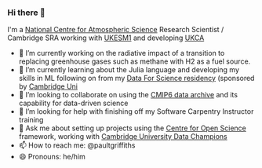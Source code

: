 ### Hi there 👋

I'm a [National Centre for Atmospheric Science](https://www.ncas.ac.uk) Research Scientist / Cambridge SRA working with [UKESM1](https://ukesm.ac.uk) and developing [UKCA](https://www.ukca.ac.uk)

- 🔭 I’m currently working on the radiative impact of a transition to replacing greenhouse gases such as methane with H2 as a fuel source.
- 🌱 I’m currently learning about the Julia language and developing my skills in ML following on from my [Data For Science residency](https://github.com/paultgriffiths/schmidt-residency) (sponsored by  [Cambridge Uni](https://www.cst.cam.ac.uk/news/schmidt-data-science-residency-programme)
- 👯 I’m looking to collaborate on using the [CMIP6 data archive](https://esgf-node.llnl.gov/projects/cmip6/) and its capability for data-driven science
- 🤔 I’m looking for help with finishing off my Software Carpentry Instructor training
- 💬 Ask me about setting up projects using the [Centre for Open Science](https://www.cos.io/products/osf) framework, working with [Cambridge University Data Champions](https://www.data.cam.ac.uk/intro-data-champions)
- 📫 How to reach me: @paultgriffiths
- 😄 Pronouns: he/him

<!--
**paultgriffiths/paultgriffiths** is a ✨ _special_ ✨ repository because its `README.md` (this file) appears on your GitHub profile.  Here are some ideas to get you started:- ⚡ Fun fact: 
-->
